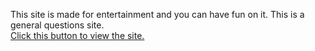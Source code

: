 This site is made for entertainment and you can have fun on it. This is a general questions site.
<br>
<a href="https://muhammadpaknahadweb.github.io/quis-app/">Click this button to view the site.</a>
